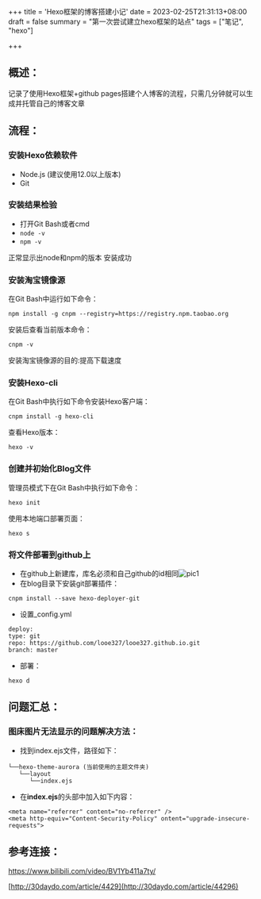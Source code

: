 +++
title = 'Hexo框架的博客搭建小记'
date = 2023-02-25T21:31:13+08:00
draft = false
summary = "第一次尝试建立hexo框架的站点"
tags = ["笔记", "hexo"]

+++

## 概述：

记录了使用Hexo框架+github pages搭建个人博客的流程，只需几分钟就可以生成并托管自己的博客文章

## 流程：

### 安装Hexo依赖软件

-   Node.js (建议使用12.0以上版本)
-   Git

### 安装结果检验

-   打开Git Bash或者cmd
-   `node -v`
-   `npm -v` 

正常显示出node和npm的版本 安装成功

### 安装淘宝镜像源

在Git Bash中运行如下命令：

```
npm install -g cnpm --registry=https://registry.npm.taobao.org
```

安装后查看当前版本命令：

```
cnpm -v
```

安装淘宝镜像源的目的:提高下载速度

### 安装Hexo-cli

在Git Bash中执行如下命令安装Hexo客户端：

```
cnpm install -g hexo-cli
```

查看Hexo版本：

```
hexo -v
```

### 创建并初始化Blog文件

管理员模式下在Git Bash中执行如下命令：

```
hexo init
```

使用本地端口部署页面：

```
hexo s
```

### 将文件部署到github上

-   在github上新建库，库名必须和自己github的id相同![pic1](https://static.looechao.com/picserver/702de09807174db5a90a760207deb808%7Etplv-k3u1fbpfcp-zoom-1.png)
-   在blog目录下安装git部署插件：

```
cnpm install --save hexo-deployer-git
```

-   设置_config.yml

```
deploy: 
type: git
repo: https://github.com/looe327/looe327.github.io.git
branch: master
```

-   部署：

```
hexo d
```

## 问题汇总：

### 图床图片无法显示的问题解决方法：

-   找到index.ejs文件，路径如下：

```
└──hexo-theme-aurora (当前使用的主题文件夹)
   └──layout
      └──index.ejs
```

-   在**index.ejs**的头部中加入如下内容：

```
<meta name="referrer" content="no-referrer" />
<meta http-equiv="Content-Security-Policy" ontent="upgrade-insecure-requests">
```

## 参考连接：

<https://www.bilibili.com/video/BV1Yb411a7ty/> 

[http://30daydo.com/article/4429](http://30daydo.com/article/44296)